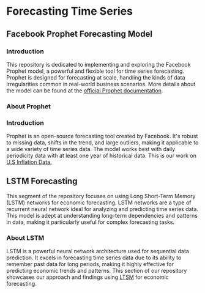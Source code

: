 <h1>Forecasting Time Series </h1>
<h2>Facebook Prophet Forecasting Model</h2>
<h3>Introduction</h3>
<p>This repository is dedicated to implementing and exploring the Facebook Prophet model, a powerful and flexible tool for time series forecasting. Prophet is designed for forecasting at scale, handling the kinds of data irregularities common in real-world business scenarios. More details about the model can be found at the <a href="https://facebook.github.io/prophet/docs/quick_start.html">official Prophet documentation</a>.</p>

<h3>About Prophet</h3>
<h3>Introduction</h3>
Prophet is an open-source forecasting tool created by Facebook. It's robust to missing data, shifts in the trend, and large outliers, making it applicable to a wide variety of time series data. The model works best with daily periodicity data with at least one year of historical data. This is our work on <a href="https://github.com/veridelisi/Forecasting/blob/main/Prophet/inflation.ipynb"> U.S Inflation Data.</a></p>

<h2>LSTM Forecasting</h2>
<p>This segment of the repository focuses on using Long Short-Term Memory (LSTM) networks for economic forecasting. LSTM networks are a type of recurrent neural network ideal for analyzing and predicting time series data. This model is adept at understanding long-term dependencies and patterns in data, making it particularly useful for complex forecasting tasks.</p>

<h3>About LSTM</h3>
LSTM is a powerful neural network architecture used for sequential data prediction. It excels in forecasting time series data due to its ability to remember past data for long periods, making it highly effective for predicting economic trends and patterns. This section of our repository showcases our approach and findings using <a href="https://github.com/veridelisi/Forecasting/tree/main/">LTSM</a> for economic forecasting.
